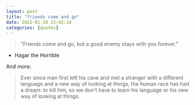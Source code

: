 ```yaml
---
layout: post
title: "friends come and go"
date: 2022-01-20 22:42:14
categories: [quotes]
---
```


>"Friends come and go, but a good enemy stays with you forever."
- Hagar the Horrible

<!--break-->

And more:

>Ever since man first left his cave and met a stranger with a different language and a new way of looking at things, the human race has had a dream: to kill him, so we don't have to learn his language or his new way of looking at things.